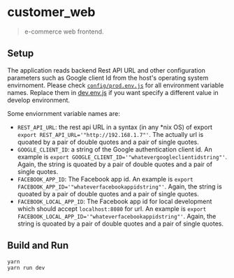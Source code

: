 # customer_web

> e-commerce web frontend.

## Setup
The application reads backend Rest API URL and other configuration parameters such as Google client Id from the host's operating system envirnoment. Please check [`config/prod.env.js`](./config/prod.env.js) for all environment variable names. Replace them in [dev.env.js](config/dev.env.js) if you want specify a different value in develop environment.

Some enviornment variable names are:

* `REST_API_URL`: the rest api URL in a syntax (in any *nix OS) of export `export REST_API_URL='"http://192.168.1.7"'`. The actually url is quoated by a pair of double quotes and a pair of single quotes.
* `GOOGLE_CLIENT_ID`: a string of the Google authentication client id. An example is `export GOOGLE_CLIENT_ID='"whatevergoogleclientidstring"'`. Again, the string is quoated by a pair of double quotes and a pair of single quotes.
* `FACEBOOK_APP_ID`: The Facebook app id. An example is `export FACEBOOK_APP_ID='"whateverfacebookappidstring"'`. Again, the string is quoated by a pair of double quotes and a pair of single quotes.
* `FACEBOOK_LOCAL_APP_ID`: The Facebook app id for local development which should accept `localhost:8080` for url. An example is `export FACEBOOK_LOCAL_APP_ID='"whateverfacebookappidstring"'`. Again, the string is quoated by a pair of double quotes and a pair of single quotes.

## Build and Run

``` bash
yarn
yarn run dev
```

